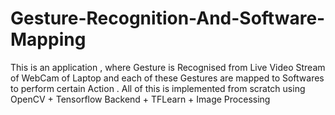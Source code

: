 # Gesture-Recognition-And-Software-Mapping
This is an application , where Gesture is Recognised from Live Video Stream of WebCam of Laptop and each of these Gestures are mapped to Softwares to perform certain Action . All of this is implemented from scratch using OpenCV + Tensorflow Backend + TFLearn + Image Processing
